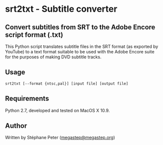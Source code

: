 # srt2txt - Subtitle converter
## Convert subtitles from SRT to the Adobe Encore script format (.txt)

This Python script translates subtitle files in the SRT format (as exported by YouTube) to a text
format suitable to be used with the Adobe Encore suite for the purposes of making DVD subtitle tracks.

## Usage

`srt2txt [--format {ntsc,pal}] [input file] [output file]`


## Requirements

Python 2.7, developed and tested on MacOS X 10.9.

## Author

Written by Stéphane Peter (megastep@megastep.org)
